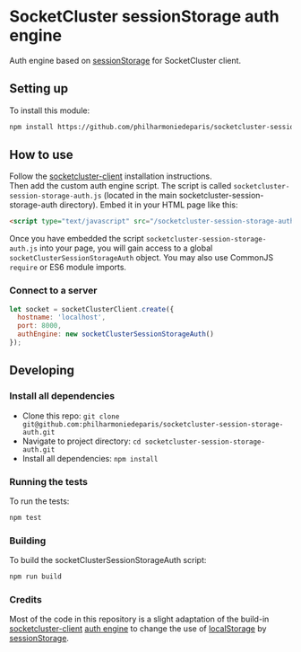 SocketCluster sessionStorage auth engine
======

Auth engine based on [sessionStorage](https://developer.mozilla.org/en-US/docs/Web/API/Window/sessionStorage) for SocketCluster client.

## Setting up

To install this module:
```bash
npm install https://github.com/philharmoniedeparis/socketcluster-session-storage-auth.git
```

## How to use

Follow the [socketcluster-client](https://github.com/SocketCluster/socketcluster-client/blob/master/README.md#how-to-use) installation instructions.  
Then add the custom auth engine script. The script is called `socketcluster-session-storage-auth.js` (located in the main socketcluster-session-storage-auth directory).
Embed it in your HTML page like this:
```html
<script type="text/javascript" src="/socketcluster-session-storage-auth.js"></script>
```
Once you have embedded the script `socketcluster-session-storage-auth.js` into your page, you will gain access to a global `socketClusterSessionStorageAuth` object.
You may also use CommonJS `require` or ES6 module imports.

### Connect to a server

```js
let socket = socketClusterClient.create({
  hostname: 'localhost',
  port: 8000,
  authEngine: new socketClusterSessionStorageAuth()
});
```

## Developing

### Install all dependencies

- Clone this repo: `git clone git@github.com:philharmoniedeparis/socketcluster-session-storage-auth.git`
- Navigate to project directory: `cd socketcluster-session-storage-auth.git`
- Install all dependencies: `npm install`

### Running the tests

To run the tests:

```bash
npm test
```

### Building

To build the socketClusterSessionStorageAuth script:

```bash
npm run build
```

### Credits

Most of the code in this repository is a slight adaptation of the build-in [socketcluster-client](https://github.com/SocketCluster/socketcluster-client) [auth engine](https://github.com/SocketCluster/socketcluster-client/blob/master/lib/auth.js) to change the use of [localStorage](https://developer.mozilla.org/en-US/docs/Web/API/Window/localStorage) by [sessionStorage](https://developer.mozilla.org/en-US/docs/Web/API/Window/sessionStorage).